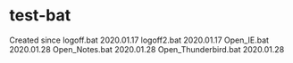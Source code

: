# test-bat
Created since
logoff.bat            2020.01.17
logoff2.bat           2020.01.17
Open_IE.bat           2020.01.28
Open_Notes.bat        2020.01.28
Open_Thunderbird.bat  2020.01.28
